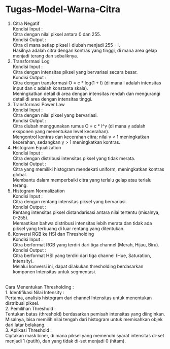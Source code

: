 # Tugas-Model-Warna-Citra
1. Citra Negatif <br>
Kondisi Input :<br>
Citra dengan nilai piksel antara 0 dan 255.<br>
Kondisi Output :<br>
Citra di mana setiap piksel I diubah menjadi 255 - I.<br>
Hasilnya adalah citra dengan kontras yang tinggi, di mana area gelap menjadi terang dan sebaliknya.<br>
2. Transformasi Log <br>
Kondisi Input : <br>
Citra dengan intensitas piksel yang bervariasi secara besar.<br>
Kondisi Output :<br>
Citra dengan transformasi O = c * log(1 + I) (di mana I adalah intensitas input dan c adalah konstanta skala).<br>
Meningkatkan detail di area dengan intensitas rendah dan mengurangi detail di area dengan intensitas tinggi.<br>
3. Transformasi Power Law<br>
Kondisi Input :<br>
Citra dengan nilai piksel yang bervariasi.<br>
Kondisi Output :<br>
Citra diubah menggunakan rumus O = c * I^γ (di mana γ adalah eksponen yang menentukan level kecerahan).<br>
Mengontrol kontras dan kecerahan citra; nilai γ < 1 meningkatkan kecerahan, sedangkan γ > 1 meningkatkan kontras.<br>
4. Histogram Equalization<br>
Kondisi Input :<br>
Citra dengan distribusi intensitas piksel yang tidak merata.<br>
Kondisi Output :<br>
Citra yang memiliki histogram mendekati uniform, meningkatkan kontras global.<br>
Membantu dalam memperbaiki citra yang terlalu gelap atau terlalu terang.<br>
5. Histogram Normalization<br>
Kondisi Input :<br>
Citra dengan rentang intensitas piksel yang bervariasi.<br>
Kondisi Output :<br>
Rentang intensitas piksel distandarisasi antara nilai tertentu (misalnya, 0-255).<br>
Memastikan bahwa distribusi intensitas lebih merata dan tidak ada piksel yang terbuang di luar rentang yang ditentukan.<br>
6. Konversi RGB ke HSI dan Thresholding<br>
Kondisi Input :<br>
Citra berformat RGB yang terdiri dari tiga channel (Merah, Hijau, Biru).<br>
Kondisi Output :<br>
Citra berformat HSI yang terdiri dari tiga channel (Hue, Saturation, Intensity).<br>
Melalui konversi ini, dapat dilakukan thresholding berdasarkan komponen Intensitas untuk segmentasi.<br>
<br>
Cara Menentukan Thresholding :<br>
1. Identifikasi Nilai Intensity :<br>
Pertama, analisis histogram dari channel Intensitas untuk menentukan distribusi piksel.<br>
2. Pemilihan Threshold :<br>
Tentukan batas (threshold) berdasarkan pemisah intensitas yang diinginkan. Misalnya, bisa memilih nilai tengah dari histogram untuk memisahkan objek dari latar belakang.<br>
3. Aplikasi Threshold :<br>
Ciptakan mask biner, di mana piksel yang memenuhi syarat intensitas di-set menjadi 1 (putih), dan yang tidak di-set menjadi 0 (hitam).<br>
